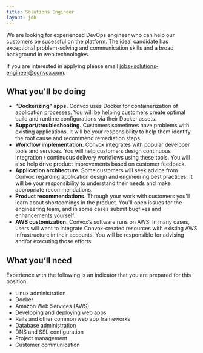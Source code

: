 ```yaml
---
title: Solutions Engineer
layout: job
---
```


We are looking for experienced DevOps engineer who can help our customers be sucessful on the platform. The ideal candidate has exceptional problem-solving and communication skills and a broad background in web technologies.

If you are interested in applying please email <a href="mailto:jobs+solutions-engineer@convox.com">jobs+solutions-engineer@convox.com</a>. 

## What you'll be doing
- **"Dockerizing" apps.** Convox uses Docker for containerization of application processes. You will be helping customers create optimal build and runtime configurations via their Docker assets.
- **Support/troubleshooting.** Customers sometimes have problems with existing applications. It will be your responsibility to help them identify the root cause and recommend remediation steps.
- **Workflow implementation.** Convox integrates with popular developer tools and services. You will help customers design continuous integration / continuous delivery workflows using these tools. You will also help drive product improvements based on customer feedback.
- **Application architecture.** Some customers will seek advice from Convox regarding application design and engineering best practices. It will be your responsibility to understand their needs and make appropriate recommendations.
- **Product recommendations.** Through your work with customers you'll learn about shortcomings in the product. You'll open issues for the engineering team, and in some cases submit bugfixes and enhancements yourself.
- **AWS customization.** Convox’s software runs on AWS. In many cases, users will want to integrate Convox-created resources with existing AWS infrastructure in their accounts. You will be responsible for advising and/or executing those efforts.

## What you’ll need
Experience with the following is an indicator that you are prepared for this position: 

- Linux administration
- Docker
- Amazon Web Services (AWS)
- Developing and deploying web apps
- Rails and other common web app frameworks
- Database administration
- DNS and SSL configuration
- Project management
- Customer communication
